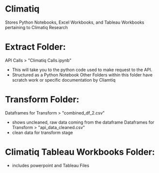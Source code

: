# Climatiq
Stores Python Notebooks, Excel Workbooks, and Tableau Workbooks pertaining to Climatiq Research

# Extract Folder: 
  API Calls > "Climatiq Calls.ipynb"
  - This will take you to the python code used to make request to the API. 
  - Structured as a Python Notebook
  Other Folders within this folder have scratch work or specific documentation by Cliamtiq

# Transform Folder:
  Dataframes for Transform > "combined_df_2.csv"
  - shows uncleaned, raw data coming from the dataframe
  Dataframes for Transform > "api_data_cleaned.csv"
  - clean data for transform stage

# Climatiq Tableau Workbooks Folder: 
- includes powerpoint and Tableau Files
